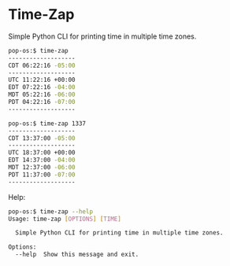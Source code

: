 # Time-Zap

Simple Python CLI for printing time in multiple time zones.

```bash
pop-os:$ time-zap
-------------------
CDT 06:22:16 -05:00
-------------------
UTC 11:22:16 +00:00
EDT 07:22:16 -04:00
MDT 05:22:16 -06:00
PDT 04:22:16 -07:00
-------------------
```

```bash
pop-os:$ time-zap 1337
-------------------
CDT 13:37:00 -05:00
-------------------
UTC 18:37:00 +00:00
EDT 14:37:00 -04:00
MDT 12:37:00 -06:00
PDT 11:37:00 -07:00
-------------------
```

Help:
```bash
pop-os:$ time-zap --help
Usage: time-zap [OPTIONS] [TIME]

  Simple Python CLI for printing time in multiple time zones.

Options:
  --help  Show this message and exit.
```